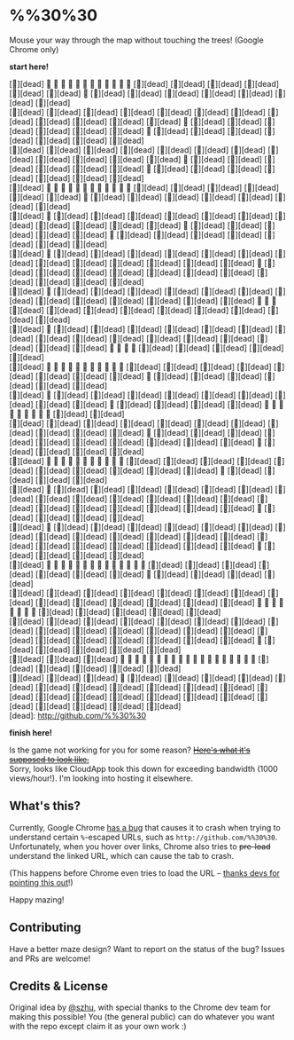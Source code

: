 %%30%30
=======

Mouse your way through the map without touching the trees! (Google Chrome only)

**start here!**

<!-- GAME -->
[🌲][dead]  🍭         🍭         🍭         🍭         🍭         🍭         🍭         🍭         🍭         🍭         🍭         🍭        [🌲][dead] [🌲][dead] [🌲][dead] [🌲][dead] [🌲][dead] [🌲][dead]  🍭        [🌲][dead] [🌲][dead] [🌲][dead] [🌲][dead] [🌲][dead] [🌲][dead] [🌲][dead]  
[🌲][dead] [🌲][dead] [🌲][dead] [🌲][dead] [🌲][dead] [🌲][dead] [🌲][dead] [🌲][dead] [🌲][dead] [🌲][dead] [🌲][dead] [🌲][dead]  🍭        [🌲][dead] [🌲][dead] [🌲][dead] [🌲][dead] [🌲][dead] [🌲][dead]  🍭        [🌲][dead] [🌲][dead] [🌲][dead] [🌲][dead] [🌲][dead] [🌲][dead] [🌲][dead]  
[🌲][dead] [🌲][dead] [🌲][dead] [🌲][dead] [🌲][dead] [🌲][dead] [🌲][dead] [🌲][dead] [🌲][dead] [🌲][dead] [🌲][dead] [🌲][dead]  🍭        [🌲][dead] [🌲][dead] [🌲][dead] [🌲][dead] [🌲][dead] [🌲][dead]  🍭        [🌲][dead] [🌲][dead] [🌲][dead] [🌲][dead] [🌲][dead] [🌲][dead] [🌲][dead]  
[🌲][dead]  🍭         🍭         🍭         🍭         🍭         🍭         🍭         🍭         🍭         🍭         🍭         🍭        [🌲][dead] [🌲][dead] [🌲][dead] [🌲][dead] [🌲][dead] [🌲][dead]  🍭        [🌲][dead] [🌲][dead] [🌲][dead] [🌲][dead] [🌲][dead] [🌲][dead] [🌲][dead]  
[🌲][dead]  🍭        [🌲][dead] [🌲][dead] [🌲][dead] [🌲][dead] [🌲][dead] [🌲][dead] [🌲][dead] [🌲][dead] [🌲][dead] [🌲][dead] [🌲][dead]  🍭        [🌲][dead] [🌲][dead] [🌲][dead] [🌲][dead] [🌲][dead]  🍭        [🌲][dead] [🌲][dead] [🌲][dead] [🌲][dead] [🌲][dead] [🌲][dead] [🌲][dead]  
[🌲][dead]  🍭        [🌲][dead] [🌲][dead] [🌲][dead] [🌲][dead] [🌲][dead] [🌲][dead] [🌲][dead] [🌲][dead] [🌲][dead] [🌲][dead] [🌲][dead] [🌲][dead] [🌲][dead]  🍭        [🌲][dead] [🌲][dead] [🌲][dead] [🌲][dead] [🌲][dead] [🌲][dead] [🌲][dead] [🌲][dead] [🌲][dead] [🌲][dead] [🌲][dead]  
[🌲][dead]  🍭        [🌲][dead] [🌲][dead] [🌲][dead] [🌲][dead] [🌲][dead] [🌲][dead] [🌲][dead] [🌲][dead] [🌲][dead] [🌲][dead] [🌲][dead] [🌲][dead] [🌲][dead]  🍭         🍭         🍭        [🌲][dead] [🌲][dead] [🌲][dead] [🌲][dead] [🌲][dead] [🌲][dead] [🌲][dead] [🌲][dead] [🌲][dead]  
[🌲][dead]  🍭        [🌲][dead] [🌲][dead] [🌲][dead] [🌲][dead] [🌲][dead] [🌲][dead] [🌲][dead] [🌲][dead] [🌲][dead] [🌲][dead] [🌲][dead] [🌲][dead] [🌲][dead] [🌲][dead] [🌲][dead] [🌲][dead]  🍭         🍭         🍭         🍭        [🌲][dead] [🌲][dead] [🌲][dead] [🌲][dead] [🌲][dead]  
[🌲][dead]  🍭         🍭         🍭         🍭         🍭         🍭         🍭         🍭         🍭         🍭         🍭        [🌲][dead] [🌲][dead] [🌲][dead] [🌲][dead] [🌲][dead] [🌲][dead] [🌲][dead] [🌲][dead]  🍭        [🌲][dead] [🌲][dead] [🌲][dead] [🌲][dead] [🌲][dead] [🌲][dead]  
[🌲][dead]  🍭        [🌲][dead] [🌲][dead] [🌲][dead] [🌲][dead] [🌲][dead] [🌲][dead] [🌲][dead] [🌲][dead] [🌲][dead]  🍭        [🌲][dead] [🌲][dead] [🌲][dead] [🌲][dead]  🍭         🍭         🍭         🍭         🍭         🍭         🍭         🍭         🍭        [🌲][dead] [🌲][dead]  
[🌲][dead] [🌲][dead] [🌲][dead] [🌲][dead] [🌲][dead] [🌲][dead] [🌲][dead] [🌲][dead] [🌲][dead] [🌲][dead] [🌲][dead]  🍭        [🌲][dead] [🌲][dead] [🌲][dead] [🌲][dead] [🌲][dead] [🌲][dead] [🌲][dead] [🌲][dead] [🌲][dead] [🌲][dead]  🍭        [🌲][dead] [🌲][dead] [🌲][dead] [🌲][dead]  
[🌲][dead]  🍭         🍭         🍭         🍭         🍭         🍭         🍭         🍭         🍭         🍭         🍭        [🌲][dead] [🌲][dead] [🌲][dead] [🌲][dead] [🌲][dead] [🌲][dead] [🌲][dead] [🌲][dead] [🌲][dead] [🌲][dead]  🍭        [🌲][dead] [🌲][dead] [🌲][dead] [🌲][dead]  
[🌲][dead]  🍭        [🌲][dead] [🌲][dead] [🌲][dead] [🌲][dead] [🌲][dead] [🌲][dead] [🌲][dead] [🌲][dead] [🌲][dead] [🌲][dead] [🌲][dead] [🌲][dead] [🌲][dead] [🌲][dead] [🌲][dead] [🌲][dead] [🌲][dead] [🌲][dead] [🌲][dead] [🌲][dead]  🍭        [🌲][dead] [🌲][dead] [🌲][dead] [🌲][dead]  
[🌲][dead]  🍭        [🌲][dead] [🌲][dead] [🌲][dead] [🌲][dead] [🌲][dead] [🌲][dead] [🌲][dead] [🌲][dead] [🌲][dead] [🌲][dead] [🌲][dead] [🌲][dead] [🌲][dead] [🌲][dead] [🌲][dead] [🌲][dead] [🌲][dead] [🌲][dead] [🌲][dead] [🌲][dead]  🍭        [🌲][dead] [🌲][dead] [🌲][dead] [🌲][dead]  
[🌲][dead]  🍭         🍭         🍭         🍭         🍭         🍭         🍭         🍭         🍭         🍭         🍭         🍭         🍭         🍭        [🌲][dead] [🌲][dead] [🌲][dead] [🌲][dead] [🌲][dead] [🌲][dead] [🌲][dead]  🍭        [🌲][dead] [🌲][dead] [🌲][dead] [🌲][dead]  
[🌲][dead] [🌲][dead] [🌲][dead] [🌲][dead] [🌲][dead] [🌲][dead] [🌲][dead] [🌲][dead] [🌲][dead] [🌲][dead] [🌲][dead] [🌲][dead] [🌲][dead] [🌲][dead]  🍭         🍭         🍭         🍭         🍭         🍭         🍭         🍭        [🌲][dead] [🌲][dead] [🌲][dead] [🌲][dead] [🌲][dead]  
[🌲][dead] [🌲][dead] [🌲][dead] [🌲][dead] [🌲][dead] [🌲][dead] [🌲][dead] [🌲][dead] [🌲][dead] [🌲][dead] [🌲][dead] [🌲][dead] [🌲][dead] [🌲][dead] [🌲][dead] [🌲][dead] [🌲][dead] [🌲][dead] [🌲][dead] [🌲][dead] [🌲][dead]  🍭        [🌲][dead] [🌲][dead] [🌲][dead] [🌲][dead] [🌲][dead]  
[🌲][dead] [🌲][dead] [🌲][dead]  🍭         🍭         🍭         🍭         🍭         🍭         🍭         🍭         🍭         🍭         🍭         🍭         🍭         🍭         🍭         🍭         🍭         🍭         🍭        [🌲][dead] [🌲][dead] [🌲][dead] [🌲][dead] [🌲][dead]  
[🌲][dead] [🌲][dead] [🌲][dead]  🍭        [🌲][dead] [🌲][dead] [🌲][dead] [🌲][dead] [🌲][dead] [🌲][dead] [🌲][dead] [🌲][dead] [🌲][dead] [🌲][dead] [🌲][dead] [🌲][dead] [🌲][dead] [🌲][dead] [🌲][dead] [🌲][dead] [🌲][dead] [🌲][dead] [🌲][dead] [🌲][dead] [🌲][dead] [🌲][dead] [🌲][dead]  
[dead]: http://github.com/%%30%30
<!-- GAME -->

**finish here!**

Is the game not working for you for some reason? [~~Here's what it's supposed to look like.~~](http://cl.ly/11153b1k3i3w)  
Sorry, looks like CloudApp took this down for exceeding bandwidth (1000 views/hour!). I'm looking into hosting it elsewhere.


What's this?
------------

Currently, Google Chrome [has a bug](https://code.google.com/p/chromium/issues/detail?id=533361) that causes it to crash when trying to understand certain `%`-escaped URLs, such as `http://github.com/%%30%30`. Unfortunately, when you hover over links, Chrome also tries to ~~pre-load~~ understand the linked URL, which can cause the tab to crash.

(This happens before Chrome even tries to load the URL – [thanks devs for pointing this out](https://code.google.com/p/chromium/issues/detail?id=533361#c36)!)

Happy mazing!


Contributing
------------

Have a better maze design? Want to report on the status of the bug? Issues and PRs are welcome!


Credits & License
-----------------

Original idea by [@szhu](http://github.com/szhu), with special thanks to the Chrome dev team for making this possible! You (the general public) can do whatever you want with the repo except claim it as your own work :)
